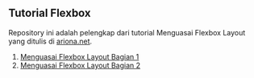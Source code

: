 ## Tutorial Flexbox
Repository ini adalah pelengkap dari tutorial Menguasai Flexbox Layout yang ditulis di [ariona.net](http://ariona.net).

1. [Menguasai Flexbox Layout Bagian 1](http://www.ariona.net/menguasai-flexbox-layout/)
2. [Menguasai Flexbox Layout Bagian 2](http://www.ariona.net/?p=3294&preview=true)

